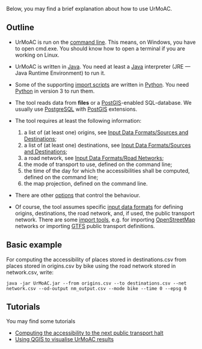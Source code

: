 Below, you may find a brief explanation about how to use UrMoAC.

## Outline

* UrMoAC is run on the [command line](https://en.wikipedia.org/wiki/Command-line_interface). This means, on Windows, you have to open cmd.exe. You should know how to open a terminal if you are working on Linux.
* UrMoAC is written in [Java](https://projects.eclipse.org/projects/adoptium.temurin). You need at least a [Java](https://projects.eclipse.org/projects/adoptium.temurin) interpreter (JRE &mdash; Java Runtime Environment) to run it.
* Some of the supporting [import scripts](ImportScripts.md) are written in [Python](https://www.python.org/). You need [Python](https://www.python.org/) in version 3 to run them.
* The tool reads data from **files** or a [PostGIS](https://postgis.net/)-enabled SQL-database. We usually use [PostgreSQL](https://www.postgresql.org/) with [PostGIS](https://postgis.net/) extensions.
* The tool requires at least the following information: 

    1. a list of (at least one) origins, see [Input Data Formats/Sources and Destinations](./InputDataFormats.md#origins-and-destinations);
    2. a list of (at least one) destinations, see [Input Data Formats/Sources and Destinations](./InputDataFormats.md#origins-and-destinations);
    3. a road network, see [Input Data Formats/Road Networks](./InputDataFormats.md#road-network);
    4. the mode of transport to use, defined on the command line;
    5. the time of the day for which the accessibilities shall be computed, defined on the command line;
    6. the map projection, defined on the command line.

* There are other [options](Options.md) that control the behaviour.
* Of course, the tool assumes specific [input data formats](InputDataFormats.md) for defining origins, destinations, the road network, and, if used, the public transport network. There are some [import tools](ImportScripts.md), e.g. for importing [OpenStreetMap](https://www.openstreetmap.org) networks or importing [GTFS](https://gtfs.org/) public transport definitions.

## Basic example

For computing the accessibility of places stored in destinations.csv from places stored in origins.csv by bike using the road network stored in network.csv, write:

```console
java -jar UrMoAC.jar --from origins.csv --to destinations.csv --net network.csv --od-output nm_output.csv --mode bike --time 0 --epsg 0
```


## Tutorials
You may find some tutorials

* [Computing the accessibility to the next public transport halt](TutorialNextPTHalt.md)
* [Using QGIS to visualise UrMoAC results](TutorialQGISVisualisation.md)



